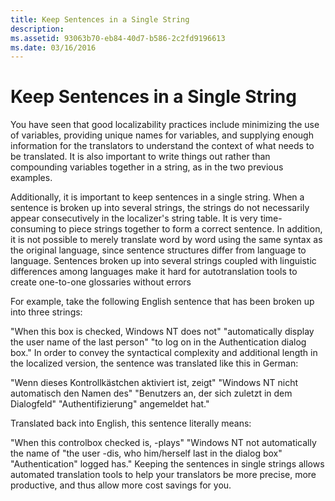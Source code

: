 ```yaml
---
title: Keep Sentences in a Single String
description: 
ms.assetid: 93063b70-eb84-40d7-b586-2c2fd9196613
ms.date: 03/16/2016
---
```


# Keep Sentences in a Single String

You have seen that good localizability practices include minimizing the use of variables, providing unique names for variables, and supplying enough information for the translators to understand the context of what needs to be translated. It is also important to write things out rather than compounding variables together in a string, as in the two previous examples.

Additionally, it is important to keep sentences in a single string. When a sentence is broken up into several strings, the strings do not necessarily appear consecutively in the localizer's string table. It is very time-consuming to piece strings together to form a correct sentence. In addition, it is not possible to merely translate word by word using the same syntax as the original language, since sentence structures differ from language to language. Sentences broken up into several strings coupled with linguistic differences among languages make it hard for autotranslation tools to create one-to-one glossaries without errors

For example, take the following English sentence that has been broken up into three strings:

"When this box is checked, Windows NT does not"
"automatically display the user name of the last person"
"to log on in the Authentication dialog box."
In order to convey the syntactical complexity and additional length in the localized version, the sentence was translated like this in German:

"Wenn dieses Kontrollkästchen aktiviert ist, zeigt"
"Windows NT nicht automatisch den Namen des"
"Benutzers an, der sich zuletzt in dem Dialogfeld"
"Authentifizierung" angemeldet hat."

Translated back into English, this sentence literally means:

"When this controlbox checked is, -plays"
"Windows NT not automatically the name of
"the user -dis, who him/herself last in the dialog box"
"Authentication" logged has."
Keeping the sentences in single strings allows automated translation tools to help your translators be more precise, more productive, and thus allow more cost savings for you.


